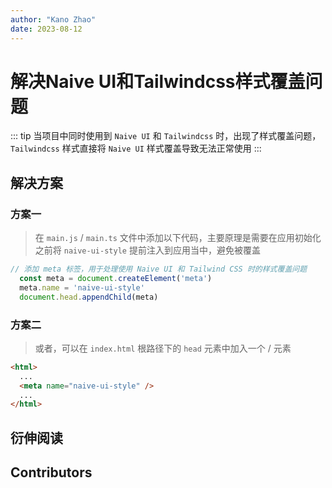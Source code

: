 ```yaml
---
author: "Kano Zhao"
date: 2023-08-12
---
```

# 解决Naive UI和Tailwindcss样式覆盖问题

<PageInfo/>

::: tip
当项目中同时使用到 ```Naive UI``` 和 ```Tailwindcss``` 时，出现了样式覆盖问题，```Tailwindcss``` 样式直接将 ```Naive UI``` 样式覆盖导致无法正常使用
:::

## 解决方案

### 方案一

> 在 ```main.js``` / ```main.ts``` 文件中添加以下代码，主要原理是需要在应用初始化之前将 ```naive-ui-style``` 提前注入到应用当中，避免被覆盖

```typescript
// 添加 meta 标签，用于处理使用 Naive UI 和 Tailwind CSS 时的样式覆盖问题
  const meta = document.createElement('meta')
  meta.name = 'naive-ui-style'
  document.head.appendChild(meta)
```

### 方案二

> 或者，可以在 ```index.html``` 根路径下的 ```head``` 元素中加入一个 /<meta name="naive-ui-style" /> 元素

```html
<html>
  ...
  <meta name="naive-ui-style" />
  ...
</html>
```

## 衍伸阅读

<CustomLink title="潜在的样式冲突" href="https://www.naiveui.com/zh-CN/os-theme/docs/style-conflict"/>

## Contributors

<Contributors/>

<CopyRight/>